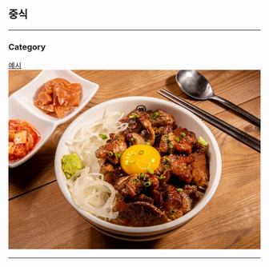 ## 중식

---

### Category

[예시](/example/example.md)
<img src="example/img/food.jpg?raw=true"/>


---
